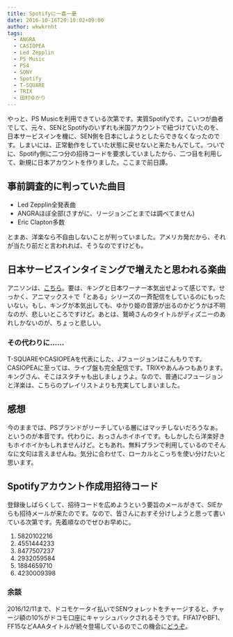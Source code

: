 ```yaml
---
title: Spotifyに一喜一憂
date: 2016-10-16T20:10:02+09:00
author: wkwkrnht
tags:
  - ANGRA
  - CASIOPEA
  - Led Zepplin
  - PS Music
  - PS4
  - SONY
  - Spotify
  - T-SQUARE
  - TRIX
  - 田村ゆかり
---
```

やっと、PS Musicを利用できている次第です。実質Spotifyです。こいつが曲者でして、元々、SENとSpotifyのいずれも米国アカウントで紐づけていたのを、日本サービスインを機に、SEN側を日本にしようとしたらできなくなったのです。しまいには、正常動作をしていた状態に戻せないと来たもんでして。ついでに、Spotify側に二つ分の招待コードを要求していましたから、二つ目を利用して、新規に日本アカウントを作りました。ここまで前日譚。

## 事前調査的に判っていた曲目

  * Led Zepplin全発表曲
  * ANGRAほぼ全部(さすがに、リージョンごとまでは調べてません)
  * Eric Clapton多数

とまあ、洋楽なら不自由しないことが判っていました。アメリカ発だから、それが当たり前だと言われれば、そうなのですけども。

## 日本サービスインタイミングで増えたと思われる楽曲

アニソンは、<a href="http://hitomi.2ch.net/test/read.cgi/poverty/1475188735/l50" target="_blank" rel="noopener">こちら</a>。要は、キングと日本ワーナー本気出せよって感じです。せっかく、アニマックス＋で「とある」シリーズの一斉配信をしているのにもったいない。もし、キングが本気出しても、ゆかり姫の音源が出るのかどうかは不明なのが、悲しいところですけど。あとは、鷲崎さんのタイトルがディズニーのあれしかないのが、ちょっと悲しい。

### その代わりに……

T-SQUAREやCASIOPEAを代表にした、Jフュージョンはこんもりです。CASIOPEAに至っては、ライブ盤も完全配信です。TRIXやあんみつもあります。キングさん、そこはスタチャも出しましょうよ。なので、普通にJフュージョンと洋楽は、こちらのプレイリストよりも充実してしまいました。

## 感想

今のままでは、PSブランドがリーチしている層にはマッチしないだろうなぁ。というのが本音です。代わりに、おっさんホイホイです。もしかしたら洋楽好きもホイホイかもしれませんけど。ともあれ、無料プランで利用しているのでそんなに文句は言えませんね。気分に合わせて、ローカルとこっちを使い分けたいと思います。

## Spotifyアカウント作成用招待コード

登録後しばらくして、招待コードを広めようという要旨のメールがきて、SIEからも招待メールが来たのです。なので、皆さんにおすそ分けしようと思って書いている次第です。先着順なのでぜひお早めに。

  1. 5820102216
  2. 4551444233
  3. 8477507237
  4. 2932059584
  5. 1884659710
  6. 4230009398

### 余談

2016/12/11まで、ドコモケータイ払いでSENウォレットをチャージすると、チャージ額の10%がドコモ口座にキャッシュバックされるそうです。FIFA17やBF1、FF15などAAAタイトルが続々登場しているのでこの機会に<a href="https://www.jp.playstation.com/blog/detail/3886/20161104-psstore.html?tkgpscom=dc_psstore_docomo_20161104" target="_blank" rel="noopener">どうぞ</a>。